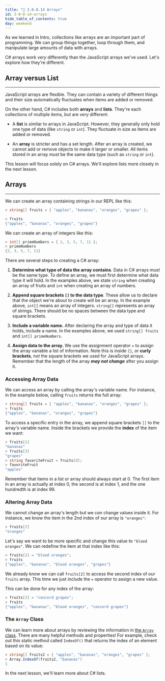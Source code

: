 ```yaml
---
title: "📓 3.0.0.14 Arrays"
id: 3-0-0-14-arrays
hide_table_of_contents: true
day: weekend
---
```


As we learned in Intro, collections like arrays are an important part of programming. We can group things together, loop through them, and manipulate large amounts of data with arrays.

C# arrays work _very_ differently than the JavaScript arrays we've used. Let's explore how they're different.

## Array versus List
---

JavaScript arrays are flexible. They can contain a variety of different things and their size automatically fluctuates when items are added or removed.

On the other hand, C# includes both **arrays** and **lists**. They're each collections of multiple items, but are _very_ different:

* A **list** is similar to arrays in JavaScript. However, they generally only hold one type of data (like `string` or `int`). They fluctuate in size as items are added or removed.

* An **array** is stricter and has a set length. After an array is created, we cannot add or remove objects to make it larger or smaller. All items stored in an array _must_ be the same data type (such as `string` or `int`).

This lesson will focus solely on C# arrays. We'll explore lists more closely in the next lesson.

## Arrays
---

We can create an array containing strings in our REPL like this:

```csharp
> string[] fruits = { "apples", "bananas", "oranges", "grapes" };

> fruits
{"apples", "bananas", "oranges", "grapes"}
```

We can create an array of integers like this:

```csharp
> int[] primeNumbers = { 2, 3, 5, 7, 11 };
> primeNumbers
{2, 3, 5, 7, 11}
```

There are several steps to creating a C# array:

1. **Determine what type of data the array contains**. Data in C# arrays _must_ be the same type. To define an array, we must first determine what data type it will hold. In the examples above, we state `string` when creating an array of fruits and `int` when creating an array of numbers.

2. **Append square brackets `[]` to the data type**. These allow us to declare that the object we're about to create will be an array. In the example above, `int[]` means an array of integers. `string[]` represents an array of strings. There should be no spaces between the data type and square brackets.

1. **Include a variable name.**  After declaring the array and type of data it holds, include a name. In the examples above, we used `string[] fruits` and `int[] primeNumbers`.

2. **Assign data to the array.**  We use the assignment operator `=` to assign the array variable a list of information. Note this is inside `{}`, or **curly brackets**, _not_ the square brackets we used for JavaScript arrays. Remember that the length of the array _**may not change**_ after you assign it.

### Accessing Array Data

We can access an array by calling the array's variable name. For instance, in the example below, calling `fruits` returns the full array:

```csharp
> string[] fruits = { "apples", "bananas", "oranges", "grapes" };
> fruits
{"apples", "bananas", "oranges", "grapes"}
```

To access a specific entry in the array, we append square brackets `[]` to the array's variable name. Inside the brackets we provide the **index** of the item we want:

```csharp
> fruits[1]
"bananas"
> fruits[3]
"grapes"
> string favoriteFruit = fruits[0];
> favoriteFruit
"apples"
```

Remember that items in a list or array should always start at 0. The first item in an array is actually at index 0, the second is at index 1, and the one hundredth is at index 99.

### Altering Array Data

We cannot change an array's length but we _can_ change values inside it. For instance, we know the item in the 2nd index of our array is `"oranges"`:

```csharp
> fruits[2]
"oranges"
```

Let's say we want to be more specific and change this value to `"blood oranges"`. We can redefine the item at that index like this:

```csharp
> fruits[2] = "blood oranges";
> fruits
{"apples", "bananas", "blood oranges", "grapes"}
```

We already know we can call `fruits[2]` to access the second index of our `fruits` array. This time we just include the `=` operator to assign a new value.

This can be done for any index of the array:

```csharp
> fruits[3] = "concord grapes";
> fruits
{"apples", "bananas", "blood oranges", "concord grapes"}
```

### The `Array` Class

We can learn more about arrays by reviewing the information in [the `Array` class](https://learn.microsoft.com/en-us/dotnet/api/system.array?view=net-6.0). There are many helpful methods and properties! For example, check out this static method called `IndexOf()` that returns the index of an element based on its value:

```csharp
> string[] fruits2 = { "apples", "bananas", "oranges", "grapes" };
> Array.IndexOf(fruits2, "bananas")
1
```

In the next lesson, we'll learn more about C# lists.
